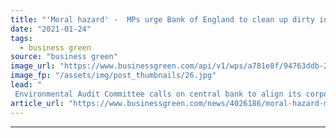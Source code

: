 ```yaml
---
title: "'Moral hazard' -  MPs urge Bank of England to clean up dirty investments ahead of COP26"
date: "2021-01-24"
tags: 
  - business green
source: "business green"
image_url: "https://www.businessgreen.com/api/v1/wps/a781e8f/94763ddb-2284-4b8d-8410-f504afded0a6/7/20190502-085936-185x114.jpg"
image_fp: "/assets/img/post_thumbnails/26.jpg"
lead: "
 Environmental Audit Committee calls on central bank to align its corporate bond purchasing programme with global climate goals ..."
article_url: "https://www.businessgreen.com/news/4026186/moral-hazard-mps-urge-bank-england-clean-dirty-investments-ahead-cop26"
---
```


---
